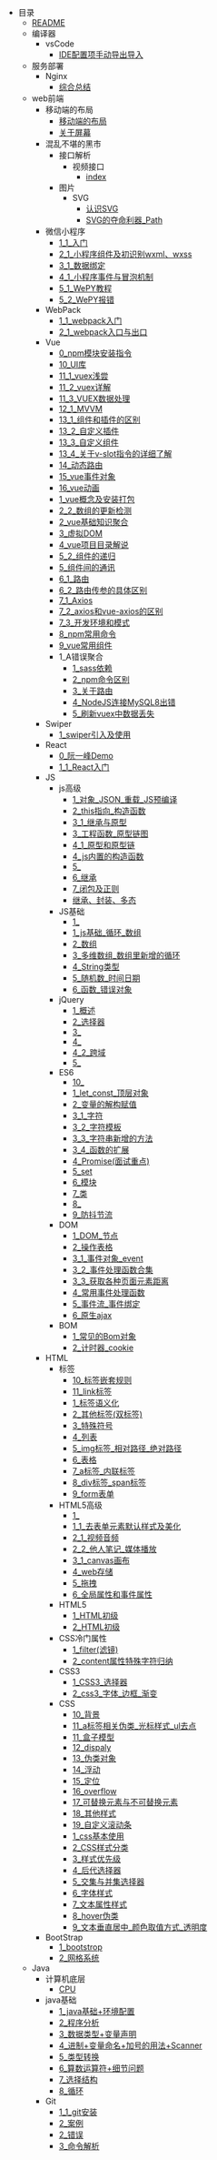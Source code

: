 - 目录
	- [README](page/README.md)
	- 编译器
		- vsCode
			- [IDE配置项手动导出导入](page/编译器/vsCode/1_IDE配置项手动导出导入.md)
	- 服务部署
		- Nginx
			- [综合总结](page/服务部署/Nginx/1_综合总结.md)
	- web前端
		- 移动端的布局
			- [移动端的布局](page/web前端/移动端的布局/1_移动端的布局.md)
			- [关于屏幕](page/web前端/移动端的布局/2_关于屏幕.md)
		- 混乱不堪的黑市
			- 接口解析
				- 视频接口
					- [index](page/web前端/混乱不堪的黑市/接口解析/视频接口/index.md)
			- 图片
				- SVG
					- [认识SVG](page/web前端/混乱不堪的黑市/图片/SVG/1_认识SVG.md)
					- [SVG的夺命利器_Path](page/web前端/混乱不堪的黑市/图片/SVG/2_SVG的夺命利器_Path.md)
		- 微信小程序
			- [1_1_入门](page/web前端/微信小程序/1_1_入门.md)
			- [2_1_小程序组件及初识别wxml、wxss](page/web前端/微信小程序/2_1_小程序组件及初识别wxml、wxss.md)
			- [3_1_数据绑定](page/web前端/微信小程序/3_1_数据绑定.md)
			- [4_1_小程序事件与冒泡机制](page/web前端/微信小程序/4_1_小程序事件与冒泡机制.md)
			- [5_1_WePY教程](page/web前端/微信小程序/5_1_WePY教程.md)
			- [5_2_WePY报错](page/web前端/微信小程序/5_2_WePY报错.md)
		- WebPack
			- [1_1_webpack入门](page/web前端/WebPack/1_1_webpack入门.md)
			- [2_1_webpack入口与出口](page/web前端/WebPack/2_1_webpack入口与出口.md)
		- Vue
			- [0_npm模块安装指令](page/web前端/Vue/0_npm模块安装指令.md)
			- [10_UI库](page/web前端/Vue/10_UI库.md)
			- [11_1_vuex浅尝](page/web前端/Vue/11_1_vuex浅尝.md)
			- [11_2_vuex详解](page/web前端/Vue/11_2_vuex详解.md)
			- [11_3_VUEX数据处理](page/web前端/Vue/11_3_VUEX数据处理.md)
			- [12_1_MVVM](page/web前端/Vue/12_1_MVVM.md)
			- [13_1_组件和插件的区别](page/web前端/Vue/13_1_组件和插件的区别.md)
			- [13_2_自定义插件](page/web前端/Vue/13_2_自定义插件.md)
			- [13_3_自定义组件](page/web前端/Vue/13_3_自定义组件.md)
			- [13_4_关于v-slot指令的详细了解](page/web前端/Vue/13_4_关于v-slot指令的详细了解.md)
			- [14_动态路由](page/web前端/Vue/14_动态路由.md)
			- [15_vue事件对象](page/web前端/Vue/15_vue事件对象.md)
			- [16_vue动画](page/web前端/Vue/16_vue动画.md)
			- [1_vue概念及安装打包](page/web前端/Vue/1_vue概念及安装打包.md)
			- [2_2_数组的更新检测](page/web前端/Vue/2_2_数组的更新检测.md)
			- [2_vue基础知识聚合](page/web前端/Vue/2_vue基础知识聚合.md)
			- [3_虚拟DOM](page/web前端/Vue/3_虚拟DOM.md)
			- [4_vue项目目录解说](page/web前端/Vue/4_vue项目目录解说.md)
			- [5_2_组件的递归](page/web前端/Vue/5_2_组件的递归.md)
			- [5_组件间的通讯](page/web前端/Vue/5_组件间的通讯.md)
			- [6_1_路由](page/web前端/Vue/6_1_路由.md)
			- [6_2_路由传参的具体区别](page/web前端/Vue/6_2_路由传参的具体区别.md)
			- [7_1_Axios](page/web前端/Vue/7_1_Axios.md)
			- [7_2_axios和vue-axios的区别](page/web前端/Vue/7_2_axios和vue-axios的区别.md)
			- [7_3_开发环境和模式](page/web前端/Vue/7_3_开发环境和模式.md)
			- [8_npm常用命令](page/web前端/Vue/8_npm常用命令.md)
			- [9_vue常用组件](page/web前端/Vue/9_vue常用组件.md)
			- 1_A错误聚合
				- [1_sass依赖](page/web前端/Vue/1_A错误聚合/1_sass依赖.md)
				- [2_npm命令区别](page/web前端/Vue/1_A错误聚合/2_npm命令区别.md)
				- [3_关于路由](page/web前端/Vue/1_A错误聚合/3_关于路由.md)
				- [4_NodeJS连接MySQL8出错](page/web前端/Vue/1_A错误聚合/4_NodeJS连接MySQL8出错.md)
				- [5_刷新vuex中数据丢失](page/web前端/Vue/1_A错误聚合/5_刷新vuex中数据丢失.md)
		- Swiper
			- [1_swiper引入及使用](page/web前端/Swiper/1_swiper引入及使用.md)
		- React
			- [0_阮一峰Demo](page/web前端/React/0_阮一峰Demo.md)
			- [1_1_React入门](page/web前端/React/1_1_React入门.md)
		- JS
			- js高级
				- [1_对象_JSON_重载_JS预编译](page/web前端/JS/js高级/1_对象_JSON_重载_JS预编译.md)
				- [2_this指向_构造函数](page/web前端/JS/js高级/2_this指向_构造函数.md)
				- [3_1_继承与原型](page/web前端/JS/js高级/3_1_继承与原型.md)
				- [3_工程函数_原型链图](page/web前端/JS/js高级/3_工程函数_原型链图.md)
				- [4_1_原型和原型链](page/web前端/JS/js高级/4_1_原型和原型链.md)
				- [4_js内置的构造函数](page/web前端/JS/js高级/4_js内置的构造函数.md)
				- [5_](page/web前端/JS/js高级/5_.md)
				- [6_继承](page/web前端/JS/js高级/6_继承.md)
				- [7_闭包及正则](page/web前端/JS/js高级/7_闭包及正则.md)
				- [继承、封装、多态](page/web前端/JS/js高级/继承、封装、多态.md)
			- JS基础
				- [1_](page/web前端/JS/JS基础/1_.md)
				- [1_js基础_循环_数组](page/web前端/JS/JS基础/1_js基础_循环_数组.md)
				- [2_数组](page/web前端/JS/JS基础/2_数组.md)
				- [3_多维数组_数组里新增的循环](page/web前端/JS/JS基础/3_多维数组_数组里新增的循环.md)
				- [4_String类型](page/web前端/JS/JS基础/4_String类型.md)
				- [5_随机数_时间日期](page/web前端/JS/JS基础/5_随机数_时间日期.md)
				- [6_函数_错误对象](page/web前端/JS/JS基础/6_函数_错误对象.md)
			- jQuery
				- [1_概述](page/web前端/JS/jQuery/1_概述.md)
				- [2_选择器](page/web前端/JS/jQuery/2_选择器.md)
				- [3_](page/web前端/JS/jQuery/3_.md)
				- [4_](page/web前端/JS/jQuery/4_.md)
				- [4_2_跨域](page/web前端/JS/jQuery/4_2_跨域.md)
				- [5_](page/web前端/JS/jQuery/5_.md)
			- ES6
				- [10_](page/web前端/JS/ES6/10_.md)
				- [1_let_const_顶层对象](page/web前端/JS/ES6/1_let_const_顶层对象.md)
				- [2_变量的解构赋值](page/web前端/JS/ES6/2_变量的解构赋值.md)
				- [3_1_字符](page/web前端/JS/ES6/3_1_字符.md)
				- [3_2_字符模板](page/web前端/JS/ES6/3_2_字符模板.md)
				- [3_3_字符串新增的方法](page/web前端/JS/ES6/3_3_字符串新增的方法.md)
				- [3_4_函数的扩展](page/web前端/JS/ES6/3_4_函数的扩展.md)
				- [4_Promise(面试重点)](page/web前端/JS/ES6/4_Promise(面试重点).md)
				- [5_set](page/web前端/JS/ES6/5_set.md)
				- [6_模块](page/web前端/JS/ES6/6_模块.md)
				- [7_类](page/web前端/JS/ES6/7_类.md)
				- [8_](page/web前端/JS/ES6/8_.md)
				- [9_防抖节流](page/web前端/JS/ES6/9_防抖节流.md)
			- DOM
				- [1_DOM_节点](page/web前端/JS/DOM/1_DOM_节点.md)
				- [2_操作表格](page/web前端/JS/DOM/2_操作表格.md)
				- [3_1_事件对象_event](page/web前端/JS/DOM/3_1_事件对象_event.md)
				- [3_2_事件处理函数合集](page/web前端/JS/DOM/3_2_事件处理函数合集.md)
				- [3_3_获取各种页面元素距离](page/web前端/JS/DOM/3_3_获取各种页面元素距离.md)
				- [4_常用事件处理函数](page/web前端/JS/DOM/4_常用事件处理函数.md)
				- [5_事件流_事件绑定](page/web前端/JS/DOM/5_事件流_事件绑定.md)
				- [6_原生ajax](page/web前端/JS/DOM/6_原生ajax.md)
			- BOM
				- [1_常见的Bom对象](page/web前端/JS/BOM/1_常见的Bom对象.md)
				- [2_计时器_cookie](page/web前端/JS/BOM/2_计时器_cookie.md)
		- HTML
			- 标签
				- [10_标签嵌套规则](page/web前端/HTML/标签/10_标签嵌套规则.md)
				- [11_link标签](page/web前端/HTML/标签/11_link标签.md)
				- [1_标签语义化](page/web前端/HTML/标签/1_标签语义化.md)
				- [2_其他标签(双标签)](page/web前端/HTML/标签/2_其他标签(双标签).md)
				- [3_特殊符号](page/web前端/HTML/标签/3_特殊符号.md)
				- [4_列表](page/web前端/HTML/标签/4_列表.md)
				- [5_img标签_相对路径_绝对路径](page/web前端/HTML/标签/5_img标签_相对路径_绝对路径.md)
				- [6_表格](page/web前端/HTML/标签/6_表格.md)
				- [7_a标签_内联标签](page/web前端/HTML/标签/7_a标签_内联标签.md)
				- [8_div标签_span标签](page/web前端/HTML/标签/8_div标签_span标签.md)
				- [9_form表单](page/web前端/HTML/标签/9_form表单.md)
			- HTML5高级
				- [1_](page/web前端/HTML/HTML5高级/1_.md)
				- [1_1_去表单元素默认样式及美化](page/web前端/HTML/HTML5高级/1_1_去表单元素默认样式及美化.md)
				- [2_1_视频音频](page/web前端/HTML/HTML5高级/2_1_视频音频.md)
				- [2_2_他人笔记_媒体播放](page/web前端/HTML/HTML5高级/2_2_他人笔记_媒体播放.md)
				- [3_1_canvas画布](page/web前端/HTML/HTML5高级/3_1_canvas画布.md)
				- [4_web存储](page/web前端/HTML/HTML5高级/4_web存储.md)
				- [5_拖拽](page/web前端/HTML/HTML5高级/5_拖拽.md)
				- [6_全局属性和事件属性](page/web前端/HTML/HTML5高级/6_全局属性和事件属性.md)
			- HTML5
				- [1_HTML初级](page/web前端/HTML/HTML5/1_HTML初级.md)
				- [2_HTML初级](page/web前端/HTML/HTML5/2_HTML初级.md)
			- CSS冷门属性
				- [1_filter(滤镜)](page/web前端/HTML/CSS冷门属性/1_filter(滤镜).md)
				- [2_content属性特殊字符归纳](page/web前端/HTML/CSS冷门属性/2_content属性特殊字符归纳.md)
			- CSS3
				- [1_CSS3_选择器](page/web前端/HTML/CSS3/1_CSS3_选择器.md)
				- [2_css3_字体_边框_渐变](page/web前端/HTML/CSS3/2_css3_字体_边框_渐变.md)
			- CSS
				- [10_背景](page/web前端/HTML/CSS/10_背景.md)
				- [11_a标签相关伪类_光标样式_ul去点](page/web前端/HTML/CSS/11_a标签相关伪类_光标样式_ul去点.md)
				- [11_盒子模型](page/web前端/HTML/CSS/11_盒子模型.md)
				- [12_dispaly](page/web前端/HTML/CSS/12_dispaly.md)
				- [13_伪类对象](page/web前端/HTML/CSS/13_伪类对象.md)
				- [14_浮动](page/web前端/HTML/CSS/14_浮动.md)
				- [15_定位](page/web前端/HTML/CSS/15_定位.md)
				- [16_overflow](page/web前端/HTML/CSS/16_overflow.md)
				- [17_可替换元素与不可替换元素](page/web前端/HTML/CSS/17_可替换元素与不可替换元素.md)
				- [18_其他样式](page/web前端/HTML/CSS/18_其他样式.md)
				- [19_自定义滚动条](page/web前端/HTML/CSS/19_自定义滚动条.md)
				- [1_css基本使用](page/web前端/HTML/CSS/1_css基本使用.md)
				- [2_CSS样式分类](page/web前端/HTML/CSS/2_CSS样式分类.md)
				- [3_样式优先级](page/web前端/HTML/CSS/3_样式优先级.md)
				- [4_后代选择器](page/web前端/HTML/CSS/4_后代选择器.md)
				- [5_交集与并集选择器](page/web前端/HTML/CSS/5_交集与并集选择器.md)
				- [6_字体样式](page/web前端/HTML/CSS/6_字体样式.md)
				- [7_文本属性样式](page/web前端/HTML/CSS/7_文本属性样式.md)
				- [8_hover伪类](page/web前端/HTML/CSS/8_hover伪类.md)
				- [9_文本垂直居中_颜色取值方式_透明度](page/web前端/HTML/CSS/9_文本垂直居中_颜色取值方式_透明度.md)
		- BootStrap
			- [1_bootstrop](page/web前端/BootStrap/1_bootstrop.md)
			- [2_网格系统](page/web前端/BootStrap/2_网格系统.md)
	- Java
		- 计算机底层
			- [CPU](page/Java/计算机底层/CPU.md)
		- java基础
			- [1_java基础+环境配置](page/Java/java基础/1_java基础+环境配置.md)
			- [2_程序分析](page/Java/java基础/2_程序分析.md)
			- [3_数据类型+变量声明](page/Java/java基础/3_数据类型+变量声明.md)
			- [4_进制+变量命名+加号的用法+Scanner](page/Java/java基础/4_进制+变量命名+加号的用法+Scanner.md)
			- [5_类型转换](page/Java/java基础/5_类型转换.md)
			- [6_算数运算符+细节问题](page/Java/java基础/6_算数运算符+细节问题.md)
			- [7_选择结构](page/Java/java基础/7_选择结构.md)
			- [8_循环](page/Java/java基础/8_循环.md)
		- Git
			- [1_1_git安装](page/Java/Git/1_1_git安装.md)
			- [2_案例](page/Java/Git/2_案例.md)
			- [2_错误](page/Java/Git/2_错误.md)
			- [3_命令解析](page/Java/Git/3_命令解析.md)